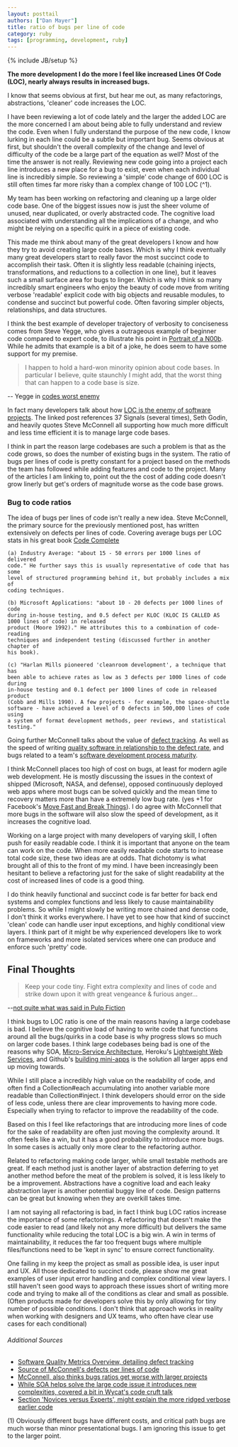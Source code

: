 ```yaml
---
layout: posttail
authors: ["Dan Mayer"]
title: ratio of bugs per line of code
category: ruby
tags: [programming, development, ruby]
---
```

{% include JB/setup %}

__The more development I do the more I feel like increased Lines Of Code (LOC), nearly always results in increased bugs.__

I know that seems obvious at first, but hear me out, as many refactorings, abstractions, 'cleaner' code increases the LOC.

I have been reviewing a lot of code lately and the larger the added LOC are the more concerned I am about being able to fully understand and review the code. Even when I fully understand the purpose of the new code, I know lurking in each line could be a subtle but important bug. Seems obvious at first, but shouldn't the overall complexity of the change and level of difficulty of the code be a large part of the equation as well? Most of the time the answer is not really. Reviewing new code going into a project each line introduces a new place for a bug to exist, even when each individual line is incredibly simple. So reviewing a 'simple' code change of 600 LOC is still often times far more risky than a complex change of 100 LOC (^1).

My team has been working on refactoring and cleaning up a large older code base. One of the biggest issues now is just the sheer volume of unused, near duplicated, or overly abstracted code. The cognitive load associated with understanding all the implications <!--more--> of a change, and who might be relying on a specific quirk in a piece of existing code.

This made me think about many of the great developers I know and how they try to avoid creating large code bases. Which is why I think eventually many great developers start to really favor the most succinct code to accomplish their task. Often it is slightly less readable (chaining injects, transformations, and reductions to a collection in one line), but it leaves such a small surface area for bugs to linger. Which is why I think so many incredibly smart engineers who enjoy the beauty of code move from writing verbose 'readable' explicit code with big objects and reusable modules, to condense and succinct but powerful code. Often favoring simpler objects, relationships, and data structures.

I think the best example of developer trajectory of verbosity to conciseness comes from Steve Yegge, who gives a outrageous example of beginner code compared to expert code, to illustrate his point in [Portrait of a N00b](http://steve-yegge.blogspot.ca/2008/02/portrait-of-n00b.html). While he admits that example is a bit of a joke, he does seem to have some support for my premise.

> I happen to hold a hard-won minority opinion about code bases. In particular I believe, quite staunchly I might add, that the worst thing that can happen to a code base is size.

-- Yegge in [codes worst enemy](http://steve-yegge.blogspot.com/2007/12/codes-worst-enemy.html)

In fact many developers talk about how [LOC is the enemy of software projects](http://www.codinghorror.com/blog/2006/07/diseconomies-of-scale-and-lines-of-code.html). The linked post references 37 Signals (several times), Seth Godin, and heavily quotes Steve McConnell all supporting how much more difficult and less time efficient it is to manage large code bases.

I think in part the reason large codebases are such a problem is that as the code grows, so does the number of existing bugs in the system. The ratio of bugs per lines of code is pretty constant for a project based on the methods the team has followed while adding features and code to the project. Many of the articles I am linking to, point out the the cost of adding code doesn't grow linerly but get's orders of magnitude worse as the code base grows.

### Bug to code ratios

The idea of bugs per lines of code isn't really a new idea. Steve McConnell, the primary source for the previously mentioned post, has written extensively on defects per lines of code. Covering average bugs per LOC stats in his great book [Code Complete](http://www.amazon.com/Code-Complete-Practical-Handbook-Construction/dp/0735619670)

    (a) Industry Average: "about 15 - 50 errors per 1000 lines of delivered
    code." He further says this is usually representative of code that has some
    level of structured programming behind it, but probably includes a mix of
    coding techniques.

    (b) Microsoft Applications: "about 10 - 20 defects per 1000 lines of code
    during in-house testing, and 0.5 defect per KLOC (KLOC IS CALLED AS 1000 lines of code) in released
    product (Moore 1992)." He attributes this to a combination of code-reading
    techniques and independent testing (discussed further in another chapter of
    his book).

    (c) "Harlan Mills pioneered 'cleanroom development', a technique that has
    been able to achieve rates as low as 3 defects per 1000 lines of code during
    in-house testing and 0.1 defect per 1000 lines of code in released product
    (Cobb and Mills 1990). A few projects - for example, the space-shuttle
    software - have achieved a level of 0 defects in 500,000 lines of code using
    a system of format development methods, peer reviews, and statistical
    testing."

Going further McConnell talks about the value of [defect tracking](http://www.stevemcconnell.com/ieeesoftware/bp09.htm). As well as the speed of writing [quality software in relationship to the defect rate](http://www.stevemcconnell.com/articles/art04.htm), and bugs related to a team's [software development process maturity](http://www.stevemcconnell.com/articles/art02.htm).

I think McConnell places too high of cost on bugs, at least for modern agile web development. He is mostly discussing the issues in the context of shipped (Microsoft, NASA, and defense), opposed continuously deployed web apps where most bugs can be solved quickly and the mean time to recovery matters more than have a extremely low bug rate. (yes +1 for Facebook's [Move Fast and Break Things](http://spectrum.ieee.org/at-work/innovation/facebook-philosophy-move-fast-and-break-things)). I do agree with McConnell that more bugs in the software will also slow the speed of development, as it increases the cognitive load.

Working on a large project with many developers of varying skill, I often push for easily readable code. I think it is important that anyone on the team can work on the code. When more easily readable code starts to increase total code size, these two ideas are at odds. That dichotomy is what brought all of this to the front of my mind. I have been increasingly been hesitant to believe a refactoring just for the sake of slight readability at the cost of increased lines of code is a good thing.

I do think heavily functional and succinct code is far better for back end systems and complex functions and less likely to cause maintainability problems. So while I might slowly be writing more chained and dense code, I don't think it works everywhere. I have yet to see how that kind of succinct 'clean' code can handle user input exceptions, and highly conditional view layers. I think part of it might be why experienced developers like to work on frameworks and more isolated services where one can produce and enforce such 'pretty' code.

## Final Thoughts

>Keep your code tiny. Fight extra complexity and lines of code and strike down upon it with great vengeance & furious anger...

--[not quite what was said in Pulp Fiction](http://quotes.dictionary.com/And_I_will_strike_down_upon_thee_with)

I think bugs to LOC ratio is one of the main reasons having a large codebase is bad. I believe the cognitive load of having to write code that functions around all the bugs/quirks in a code base is why progress slows so much on larger code bases.  I think large codebases being bad is one of the reasons why SOA, [Micro-Service Architecture](https://www.youtube.com/watch?v=2rKEveL55TY), Heroku's [Lightweight Web Services](http://rubyconf2008.confreaks.com/lightweight-web-services.html), and Github's [building mini-apps](http://zachholman.com/posts/scaling-github-employees/) is the solution all larger apps end up moving towards.

While I still place a incredibly high value on the readability of code, and often find a Collection#each accumulating into another variable more readable than Collection#inject. I think developers should error on the side of less code, unless there are clear improvements to having more code. Especially when trying to refactor to improve the readability of the code.

Based on this I feel like refactorings that are introducing more lines of code for the sake of readability are often just moving the complexity around. It often feels like a win, but it has a good probability to introduce more bugs. In some cases is actually only more clear to the refactoring author.

Related to refactoring making code larger, while small testable methods are great. If each method just is another layer of abstraction deferring to yet another method before the meat of the problem is solved, it is less likely to be a improvement. Abstractions have a cognitive load and each leaky abstraction layer is another potential buggy line of code. Design patterns can be great but knowing when they are overkill takes time.

I am not saying all refactoring is bad, in fact I think bug LOC ratios increase the importance of some refactorings. A refactoring that doesn't make the code easier to read (and likely not any more difficult) but delivers the same functionality while reducing the total LOC is a big win. A win in terms of maintainability, it reduces the far too frequent bugs where multiple files/functions need to be 'kept in sync' to ensure correct functionality.

One failing in my keep the project as small as possible idea, is user input and UX. All those dedicated to succinct code, please show me great examples of user input error handling and complex conditional view layers. I still haven't seen good ways to approach these issues short of writing more code and trying to make all of the conditions as clear and small as possible. (Often products made for developers solve this by only allowing for tiny number of possible conditions. I don't think that approach works in reality when working with designers and UX teams, who often have clear use cases for each conditional)


###### Additional Sources


  * [Software Quality Metrics Overview, detailing defect tracking](http://www.informit.com/articles/article.aspx?p=30306)  
  * [Source of McConnell's defects per lines of code](http://amartester.blogspot.com/2007/04/bugs-per-lines-of-code.html)  
  * [McConnell, also thinks bugs ratios get worse with larger projects](http://www.stevemcconnell.com/articles/art06.htm)  
  * [While SOA helps solve the large code issue it introduces new complexities, covered a bit in Wycat's code cruft talk](http://confreaks.com/videos/1121-gogaruco2012-cruft-and-technical-debt-a-long-view)  
  * [Section 'Novices versus Experts', might explain the more ridged verbose earlier code](http://www.kitchensoap.com/2012/10/25/on-being-a-senior-engineer/)  



(1) Obviously different bugs have different costs, and critical path bugs are much worse than minor presentational bugs. I am ignoring this issue to get to the larger point.

